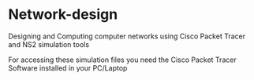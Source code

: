# Network-design
Designing and Computing computer networks using Cisco Packet Tracer and NS2 simulation tools

For accessing these simulation files you need the Cisco Packet Tracer Software installed in your PC/Laptop
